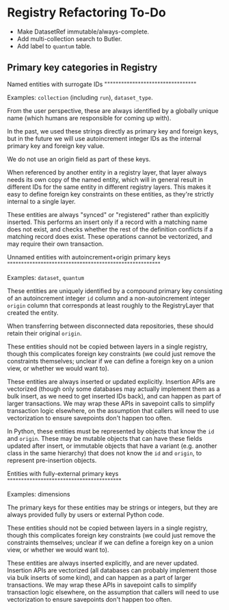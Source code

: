 Registry Refactoring To-Do
==========================

- Make DatasetRef immutable/always-complete.
- Add multi-collection search to Butler.
- Add label to `quantum` table.

Primary key categories in Registry
----------------------------------

Named entities with surrogate IDs
"""""""""""""""""""""""""""""""""

Examples: `collection` (including `run`), `dataset_type`.

From the user perspective, these are always identified by a globally unique name (which humans are responsible for coming up with).

In the past, we used these strings directly as primary key and foreign keys, but in the future we will use autoincrement integer IDs as the internal primary key and foreign key value.

We do not use an origin field as part of these keys.

When referenced by another entity in a registry layer, that layer always needs its own copy of the named entity, which will in general result in different IDs for the same entity in different registry layers.  This makes it easy to define foreign key constraints on these entities, as they're strictly internal to a single layer.

These entities are always "synced" or "registered" rather than explicitly inserted.  This performs an insert only if a record with a matching name does not exist, and checks whether the rest of the definition conflicts if a matching record does exist.  These operations cannot be vectorized, and may require their own transaction.

Unnamed entities with autoincrement+origin primary keys
"""""""""""""""""""""""""""""""""""""""""""""""""""""""

Examples: `dataset`, `quantum`

These entities are uniquely identified by a compound primary key consisting of an autoincrement integer `id` column and a non-autoincrement integer `origin` column that corresponds at least roughly to the RegistryLayer that created the entity.

When transferring between disconnected data repositories, these should retain their original `origin`.

These entities should not be copied between layers in a single registry, though this complicates foreign key constraints (we could just remove the constraints themselves; unclear if we can define a foreign key on a union view, or whether we would want to).

These entities are always inserted or updated explicitly.  Insertion APIs are vectorized (though only some databases may actually implement them as a bulk insert, as we need to get inserted IDs back), and can happen as part of larger transactions.  We may wrap these APIs in savepoint calls to simplify transaction logic elsewhere, on the assumption that callers will need to use vectorization to ensure savepoints don't happen too often.

In Python, these entities must be represented by objects that know the `id` and `origin`.  These may be mutable objects that can have these fields updated after insert, or immutable objects that have a variant (e.g. another class in the same hierarchy) that does not know the `id` and `origin`, to represent pre-insertion objects.

Entities with fully-external primary keys
"""""""""""""""""""""""""""""""""""""""""

Examples: dimensions

The primary keys for these entities may be strings or integers, but they are always provided fully by users or external Python code.

These entities should not be copied between layers in a single registry, though this complicates foreign key constraints (we could just remove the constraints themselves; unclear if we can define a foreign key on a union view, or whether we would want to).

These entities are always inserted explicitly, and are never updated.  Insertion APIs are vectorized (all databases can probably implement those via bulk inserts of some kind), and can happen as a part of larger transactions.  We may wrap these APIs in savepoint calls to simplify transaction logic elsewhere, on the assumption that callers will need to use vectorization to ensure savepoints don't happen too often.
